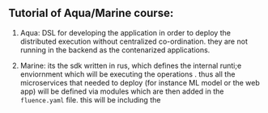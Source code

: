 ## Tutorial  of Aqua/Marine course:

1. Aqua: DSL for developing the application in order to  deploy the distributed execution without centralized co-ordination.  they are not running in the backend as the contenarized applications. 


2. Marine: its the sdk written in rus, which defines the internal runti;e enviornment which will be executing the operations . thus all the microservices that needed to deploy (for instance ML model or the web app) will be defined  via modules which are then added in the `fluence.yaml` file. this will be including the